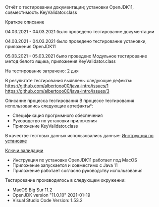 Отчёт о тестировании документации; установки OpenJDK11, совместимость KeyValidator.class 

Краткое описание

04.03.2021 - 04.03.2021 было проведено тестирование документации 

04.03.2021 - 04.03.2021 было проведено тестирование установки, приложения OpenJDK11 

05.03.2021 - 05.03.2021 было проведено Модульное тестирование метод белого ящика, приложения KeyValidator.class

На тестирование затрачено: 2 дня

В результате тестирования выявлены следующие дефекты:
https://github.com/albertooo00/java-intro/issues/1
https://github.com/albertooo00/java-intro/issues/3

Описание процесса тестирования
В процессе тестирования использовались следующие артефакты*: 
- Спецификация прогрммного обеспечения 
- Руководство по установки приложения 
- Приложение KeyValidator.class 


В качестве тестовых данных использовались данные:
 [Инструкция по установке](https://github.com/netology-code/javaqa-homeworks/blob/master/intro/openjdk11-manual.md)

 [Ключи валидации](https://github.com/netology-code/javaqa-homeworks/blob/master/intro/user-manual.md)

- Инструкция по установке OpenJDK11 работает под MacOS 
- Приложение запускается и совместимо с Java 11 
- Приложение работает согласно руководству использования 


Тестирование производилось в следующем окружении:
- MacOS Big Sur 11.2
- OpenJDK version "11.0.10" 2021-01-19
- Visual Studio Code Version: 1.53.2